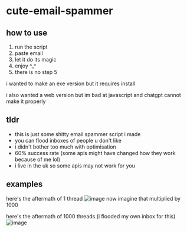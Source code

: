 # cute-email-spammer

## how to use
1. run the script
2. paste email
3. let it do its magic
4. enjoy ^_^
5. there is no step 5
  
i wanted to make an exe version but it requires install

i also wanted a web version but im bad at javascript and chatgpt cannot make it properly

## tldr
- this is just some shitty email spammer script i made
- you can flood inboxes of people u don't like
- i didn't bother too much with optimisation
- 60% success rate (some apis might have changed how they work because of me lol)
- i live in the uk so some apis may not work for you

## examples
here's the aftermath of 1 thread
![image](https://github.com/user-attachments/assets/400a61ba-f6df-4be2-b01e-28b46d0bbccc)
now imagine that multiplied by 1000

here's the aftermath of 1000 threads
(i flooded my own inbox for this)
![image](https://github.com/user-attachments/assets/91ab74e0-ac8c-4cfe-8a73-5e7ae09bb117)
